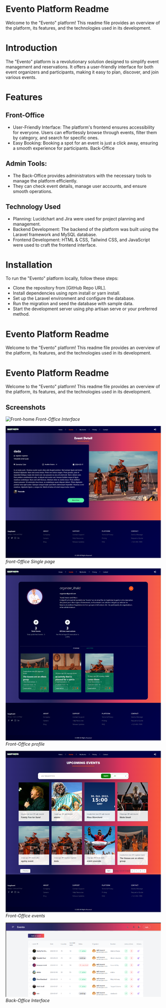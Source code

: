 
# Evento Platform Readme

Welcome to the "Evento" platform! This readme file provides an overview of the platform, its features, and the technologies used in its development.



# Introduction

The "Evento" platform is a revolutionary solution designed to simplify event management and reservations. It offers a user-friendly interface for both event organizers and participants, making it easy to plan, discover, and join various events.


# Features
## Front-Office
 * User-Friendly Interface: The platform's frontend ensures accessibility for everyone. Users can effortlessly browse through events, filter them by category, and search for specific ones.
* Easy Booking: Booking a spot for an event is just a click away, ensuring a smooth experience for participants.
Back-Office
## Admin Tools: 
* The Back-Office provides administrators with the necessary tools to manage the platform efficiently. 
* They can check event details, manage user accounts, and ensure smooth operations.
## Technology Used
* Planning: Lucidchart and Jira were used for project planning and management.
* Backend Development: The backend of the platform was built using the Laravel framework and MySQL database.
* Frontend Development: HTML & CSS, Tailwind CSS, and JavaScript were used to craft the frontend interface.

# Installation
To run the "Evento" platform locally, follow these steps:

* Clone the repository from [GitHub Repo URL].
* Install dependencies using npm install or yarn install.
* Set up the Laravel environment and configure the database.
* Run the migration and seed the database with sample data.
* Start the development server using php artisan serve or your preferred method.
# Evento Platform Readme

Welcome to the "Evento" platform! This readme file provides an overview of the platform, its features, and the technologies used in its development.



# Evento Platform Readme

Welcome to the "Evento" platform! This readme file provides an overview of the platform, its features, and the technologies used in its development.



## Screenshots

![Front-home](screenshoots/home.png)
*Front-Office Interface*

![Back-singlepage](screenshoots/signlepage.png)
*front-Office Single page*

![Front-home](screenshoots/profile.png)
*Front-Office profile*

![Front-home](screenshoots/events.png)
*Front-Office events*

![Back-office](screenshoots/dashboard.png)
*Back-Office Interface*

